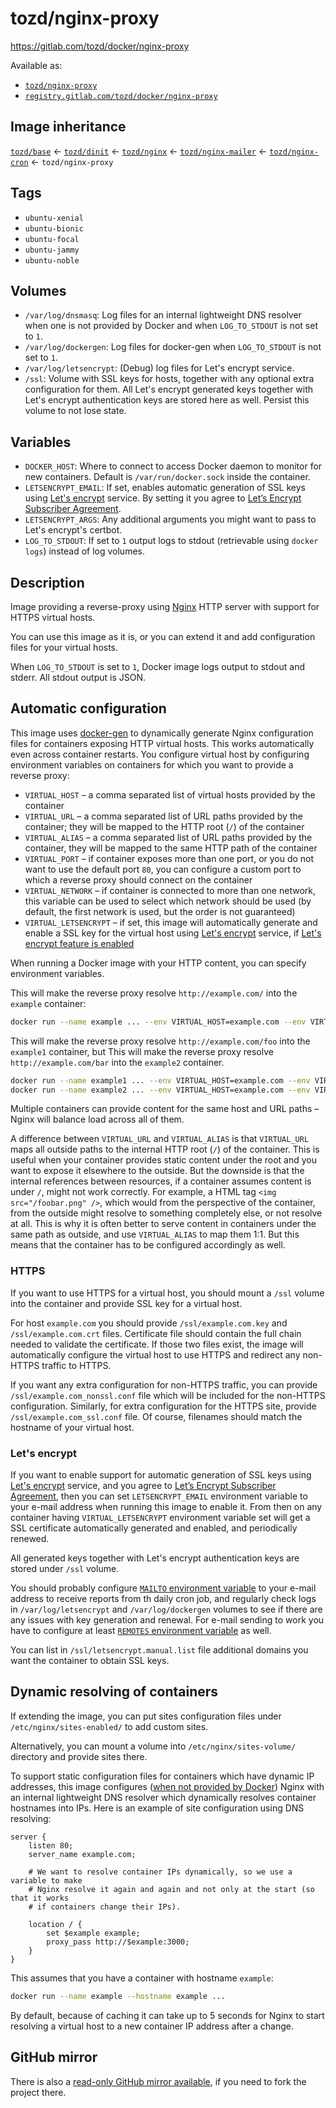 # tozd/nginx-proxy

<https://gitlab.com/tozd/docker/nginx-proxy>

Available as:

- [`tozd/nginx-proxy`](https://hub.docker.com/r/tozd/nginx-proxy)
- [`registry.gitlab.com/tozd/docker/nginx-proxy`](https://gitlab.com/tozd/docker/nginx-proxy/container_registry)

## Image inheritance

[`tozd/base`](https://gitlab.com/tozd/docker/base) ← [`tozd/dinit`](https://gitlab.com/tozd/docker/dinit) ← [`tozd/nginx`](https://gitlab.com/tozd/docker/nginx) ← [`tozd/nginx-mailer`](https://gitlab.com/tozd/docker/nginx-mailer) ← [`tozd/nginx-cron`](https://gitlab.com/tozd/docker/nginx-cron) ← `tozd/nginx-proxy`

## Tags

- `ubuntu-xenial`
- `ubuntu-bionic`
- `ubuntu-focal`
- `ubuntu-jammy`
- `ubuntu-noble`

## Volumes

- `/var/log/dnsmasq`: Log files for an internal lightweight DNS resolver when one is not provided by Docker and when `LOG_TO_STDOUT` is not set to `1`.
- `/var/log/dockergen`: Log files for docker-gen when `LOG_TO_STDOUT` is not set to `1`.
- `/var/log/letsencrypt`: (Debug) log files for Let's encrypt service.
- `/ssl`: Volume with SSL keys for hosts, together with any optional extra configuration for them. All Let's encrypt generated keys together with Let's encrypt authentication keys are stored here as well. Persist this volume to not lose state.

## Variables

- `DOCKER_HOST`: Where to connect to access Docker daemon to monitor for new containers. Default is `/var/run/docker.sock` inside the container.
- `LETSENCRYPT_EMAIL`: If set, enables automatic generation of SSL keys using [Let's encrypt](https://letsencrypt.org/) service. By setting it you agree to [Let’s Encrypt Subscriber Agreement](https://letsencrypt.org/repository/).
- `LETSENCRYPT_ARGS`: Any additional arguments you might want to pass to Let's encrypt's certbot.
- `LOG_TO_STDOUT`: If set to `1` output logs to stdout (retrievable using `docker logs`) instead of log volumes.

## Description

Image providing a reverse-proxy using [Nginx](http://nginx.org) HTTP server with support for HTTPS virtual hosts.

You can use this image as it is, or you can extend it and add configuration files for your virtual hosts.

When `LOG_TO_STDOUT` is set to `1`, Docker image logs output to stdout and stderr. All stdout output is JSON.

## Automatic configuration

This image uses [docker-gen](https://github.com/jwilder/docker-gen) to dynamically generate Nginx configuration files
for containers exposing HTTP virtual hosts. This works automatically even across container restarts. You configure
virtual host by configuring environment variables on containers for which you want to provide a reverse proxy:

- `VIRTUAL_HOST` – a comma separated list of virtual hosts provided by the container
- `VIRTUAL_URL` – a comma separated list of URL paths provided by the container; they will be mapped to the HTTP
  root (`/`) of the container
- `VIRTUAL_ALIAS` – a comma separated list of URL paths provided by the container, they will be mapped to the same
  HTTP path of the container
- `VIRTUAL_PORT` – if container exposes more than one port, or you do not want to use the default port `80`, you can
  configure a custom port to which a reverse proxy should connect on the container
- `VIRTUAL_NETWORK` – if container is connected to more than one network, this variable can be used to select which
  network should be used (by default, the first network is used, but the order is not guaranteed)
- `VIRTUAL_LETSENCRYPT` – if set, this image will automatically generate and enable a SSL key for the virtual host
  using [Let's encrypt](https://letsencrypt.org/) service, if [Let's encrypt feature is enabled](#lets-encrypt)

When running a Docker image with your HTTP content, you can specify environment variables.

This will make the reverse proxy resolve `http://example.com/` into the `example` container:

```bash
docker run --name example ... --env VIRTUAL_HOST=example.com --env VIRTUAL_URL=/ ...
```

This will make the reverse proxy resolve `http://example.com/foo` into the `example1` container, but
This will make the reverse proxy resolve `http://example.com/bar` into the `example2` container.

```bash
docker run --name example1 ... --env VIRTUAL_HOST=example.com --env VIRTUAL_URL=/foo ...
docker run --name example2 ... --env VIRTUAL_HOST=example.com --env VIRTUAL_URL=/bar ...
```

Multiple containers can provide content for the same host and URL paths – Nginx will balance load across all of them.

A difference between `VIRTUAL_URL` and `VIRTUAL_ALIAS` is that `VIRTUAL_URL` maps all outside paths to the internal HTTP root
(`/`) of the container. This is useful when your container provides static content under the root and you want to
expose it elsewhere to the outside. But the downside is that the internal references between resources, if a container
assumes content is under `/`, might not work correctly. For example, a HTML tag `<img src="/foobar.png" />`, which
would from the perspective of the container, from the outside might resolve to something completely else, or not resolve
at all. This is why it is often better to serve content in containers under the same path as outside, and use
`VIRTUAL_ALIAS` to map them 1:1. But this means that the container has to be configured accordingly as well.

### HTTPS

If you want to use HTTPS for a virtual host, you should mount a `/ssl` volume into the container and provide
SSL key for a virtual host.

For host `example.com` you should provide `/ssl/example.com.key` and `/ssl/example.com.crt`
files. Certificate file should contain the full chain needed to validate the certificate.
If those two files exist, the image will automatically configure the virtual host to use HTTPS and redirect any
non-HTTPS traffic to HTTPS.

If you want any extra configuration for non-HTTPS traffic, you can provide `/ssl/example.com_nonssl.conf` file which
will be included for the non-HTTPS configuration. Similarly, for extra configuration for the HTTPS site, provide
`/ssl/example.com_ssl.conf` file. Of course, filenames should match the hostname of your virtual host.

### Let's encrypt

If you want to enable support for automatic generation of SSL keys using [Let's encrypt](https://letsencrypt.org/)
service, and you agree to [Let’s Encrypt Subscriber Agreement](https://letsencrypt.org/repository/), then you
can set `LETSENCRYPT_EMAIL` environment variable to your e-mail address when running this image to enable it. From then
on any container having `VIRTUAL_LETSENCRYPT` environment variable set will get a SSL certificate automatically
generated and enabled, and periodically renewed.

All generated keys together with Let's encrypt authentication keys are stored under `/ssl` volume.

You should probably configure [`MAILTO` environment variable](https://gitlab.com/tozd/docker/nginx-cron) to your e-mail
address to receive reports from th daily cron job, and regularly check logs in `/var/log/letsencrypt` and
`/var/log/dockergen` volumes to see if there are any issues with key generation and renewal.
For e-mail sending to work you have to configure at least [`REMOTES` environment variable](https://gitlab.com/tozd/docker/nginx-mailer)
as well.

You can list in `/ssl/letsencrypt.manual.list` file additional domains you want the container to obtain SSL keys.

## Dynamic resolving of containers

If extending the image, you can put sites configuration files under `/etc/nginx/sites-enabled/` to add custom sites.

Alternatively, you can mount a volume into `/etc/nginx/sites-volume/` directory and provide sites there.

To support static configuration files for containers which have dynamic IP addresses, this image configures
([when not provided by Docker](https://docs.docker.com/engine/userguide/networking/configure-dns/))
Nginx with an internal lightweight DNS resolver which dynamically resolves container hostnames into IPs.
Here is an example of site configuration using DNS resolving:

```
server {
    listen 80;
    server_name example.com;

    # We want to resolve container IPs dynamically, so we use a variable to make
    # Nginx resolve it again and again and not only at the start (so that it works
    # if containers change their IPs).

    location / {
        set $example example;
        proxy_pass http://$example:3000;
    }
}
```

This assumes that you have a container with hostname `example`:

```bash
docker run --name example --hostname example ...
```

By default, because of caching it can take up to 5 seconds for Nginx to start resolving a virtual host to a new
container IP address after a change.

## GitHub mirror

There is also a [read-only GitHub mirror available](https://github.com/tozd/docker-nginx-proxy),
if you need to fork the project there.
